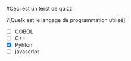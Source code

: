 #Ceci est un terst de quizz

?[Quelk est le langage de programmation utilisé]
-[ ] COBOL
-[ ] C++
-[x] Pyhton
-[ ] javascript
